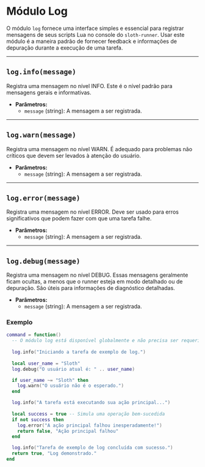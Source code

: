 # Módulo Log

O módulo `log` fornece uma interface simples e essencial para registrar mensagens de seus scripts Lua no console do `sloth-runner`. Usar este módulo é a maneira padrão de fornecer feedback e informações de depuração durante a execução de uma tarefa.

---

## `log.info(message)`

Registra uma mensagem no nível INFO. Este é o nível padrão para mensagens gerais e informativas.

*   **Parâmetros:**
    *   `message` (string): A mensagem a ser registrada.

---

## `log.warn(message)`

Registra uma mensagem no nível WARN. É adequado para problemas não críticos que devem ser levados à atenção do usuário.

*   **Parâmetros:**
    *   `message` (string): A mensagem a ser registrada.

---

## `log.error(message)`

Registra uma mensagem no nível ERROR. Deve ser usado para erros significativos que podem fazer com que uma tarefa falhe.

*   **Parâmetros:**
    *   `message` (string): A mensagem a ser registrada.

---

## `log.debug(message)`

Registra uma mensagem no nível DEBUG. Essas mensagens geralmente ficam ocultas, a menos que o runner esteja em modo detalhado ou de depuração. São úteis para informações de diagnóstico detalhadas.

*   **Parâmetros:**
    *   `message` (string): A mensagem a ser registrada.

### Exemplo

```lua
command = function()
  -- O módulo log está disponível globalmente e não precisa ser requerido.
  
  log.info("Iniciando a tarefa de exemplo de log.")
  
  local user_name = "Sloth"
  log.debug("O usuário atual é: " .. user_name)

  if user_name ~= "Sloth" then
    log.warn("O usuário não é o esperado.")
  end

  log.info("A tarefa está executando sua ação principal...")
  
  local success = true -- Simula uma operação bem-sucedida
  if not success then
    log.error("A ação principal falhou inesperadamente!")
    return false, "Ação principal falhou"
  end

  log.info("Tarefa de exemplo de log concluída com sucesso.")
  return true, "Log demonstrado."
end
```
